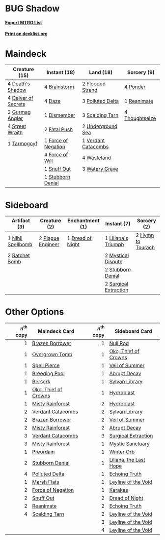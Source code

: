 # BUG Shadow

#### [Export MTGO List](../collection/BUG%20Shadow/BUG%20Shadow.txt)
#### [Print on decklist.org](http://decklist.org/?deckmain=4%09Brainstorm%0A4%09Daze%0A4%09Death's%20Shadow%0A4%09Delver%20of%20Secrets%0A1%09Dismember%0A2%09Fatal%20Push%0A2%09Flooded%20Strand%0A1%09Force%20of%20Negation%0A4%09Force%20of%20Will%0A2%09Gurmag%20Angler%0A3%09Polluted%20Delta%0A4%09Ponder%0A1%09Reanimate%0A3%09Scalding%20Tarn%0A1%09Snuff%20Out%0A4%09Street%20Wraith%0A1%09Stubborn%20Denial%0A1%09Tarmogoyf%0A4%09Thoughtseize%0A2%09Underground%20Sea%0A1%09Verdant%20Catacombs%0A4%09Wasteland%0A3%09Watery%20Grave&deckside=1%09Dread%20of%20Night%0A2%09Hymn%20to%20Tourach%0A1%09Liliana's%20Triumph%0A2%09Mystical%20Dispute%0A1%09Nihil%20Spellbomb%0A2%09Plague%20Engineer%0A2%09Ratchet%20Bomb%0A2%09Stubborn%20Denial%0A2%09Surgical%20Extraction)
# Maindeck

|                                        Creature (15)                                         |                                         Instant (18)                                         |                                          Land (18)                                           |                                       Sorcery (9)                                       |
|----------------------------------------------------------------------------------------------|----------------------------------------------------------------------------------------------|----------------------------------------------------------------------------------------------|-----------------------------------------------------------------------------------------|
|4 [Death's Shadow](http://gatherer.wizards.com/Pages/Card/Details.aspx?multiverseid=425889)   |4 [Brainstorm](http://gatherer.wizards.com/Pages/Card/Details.aspx?multiverseid=3897)         |2 [Flooded Strand](http://gatherer.wizards.com/Pages/Card/Details.aspx?multiverseid=405098)   |4 [Ponder](http://gatherer.wizards.com/Pages/Card/Details.aspx?multiverseid=451051)      |
|4 [Delver of Secrets](http://gatherer.wizards.com/Pages/Card/Details.aspx?multiverseid=226749)|4 [Daze](http://gatherer.wizards.com/Pages/Card/Details.aspx?multiverseid=189255)             |3 [Polluted Delta](http://gatherer.wizards.com/Pages/Card/Details.aspx?multiverseid=405104)   |1 [Reanimate](http://gatherer.wizards.com/Pages/Card/Details.aspx?multiverseid=220576)   |
|2 [Gurmag Angler](http://gatherer.wizards.com/Pages/Card/Details.aspx?multiverseid=391850)    |1 [Dismember](http://gatherer.wizards.com/Pages/Card/Details.aspx?multiverseid=382182)        |3 [Scalding Tarn](http://gatherer.wizards.com/Pages/Card/Details.aspx?multiverseid=405107)    |4 [Thoughtseize](http://gatherer.wizards.com/Pages/Card/Details.aspx?multiverseid=438676)|
|4 [Street Wraith](http://gatherer.wizards.com/Pages/Card/Details.aspx?multiverseid=442097)    |2 [Fatal Push](http://gatherer.wizards.com/Pages/Card/Details.aspx?multiverseid=423724)       |2 [Underground Sea](http://gatherer.wizards.com/Pages/Card/Details.aspx?multiverseid=886)     |                                                                                         |
|1 [Tarmogoyf](http://gatherer.wizards.com/Pages/Card/Details.aspx?multiverseid=136142)        |1 [Force of Negation](http://gatherer.wizards.com/Pages/Card/Details.aspx?multiverseid=464001)|1 [Verdant Catacombs](http://gatherer.wizards.com/Pages/Card/Details.aspx?multiverseid=405113)|                                                                                         |
|                                                                                              |4 [Force of Will](http://gatherer.wizards.com/Pages/Card/Details.aspx?multiverseid=3107)      |4 [Wasteland](http://gatherer.wizards.com/Pages/Card/Details.aspx?multiverseid=413790)        |                                                                                         |
|                                                                                              |1 [Snuff Out](http://gatherer.wizards.com/Pages/Card/Details.aspx?multiverseid=201794)        |3 [Watery Grave](http://gatherer.wizards.com/Pages/Card/Details.aspx?multiverseid=405114)     |                                                                                         |
|                                                                                              |1 [Stubborn Denial](http://gatherer.wizards.com/Pages/Card/Details.aspx?multiverseid=386673)  |                                                                                              |                                                                                         |


# Sideboard

|                                        Artifact (3)                                        |                                        Creature (2)                                        |                                     Enchantment (1)                                      |                                          Instant (7)                                           |                                        Sorcery (2)                                         |
|--------------------------------------------------------------------------------------------|--------------------------------------------------------------------------------------------|------------------------------------------------------------------------------------------|------------------------------------------------------------------------------------------------|--------------------------------------------------------------------------------------------|
|1 [Nihil Spellbomb](http://gatherer.wizards.com/Pages/Card/Details.aspx?multiverseid=442215)|2 [Plague Engineer](http://gatherer.wizards.com/Pages/Card/Details.aspx?multiverseid=464049)|1 [Dread of Night](http://gatherer.wizards.com/Pages/Card/Details.aspx?multiverseid=14580)|1 [Liliana's Triumph](http://gatherer.wizards.com/Pages/Card/Details.aspx?multiverseid=461025)  |2 [Hymn to Tourach](http://gatherer.wizards.com/Pages/Card/Details.aspx?multiverseid=413634)|
|2 [Ratchet Bomb](http://gatherer.wizards.com/Pages/Card/Details.aspx?multiverseid=370623)   |                                                                                            |                                                                                          |2 [Mystical Dispute](http://gatherer.wizards.com/Pages/Card/Details.aspx?multiverseid=473020)   |                                                                                            |
|                                                                                            |                                                                                            |                                                                                          |2 [Stubborn Denial](http://gatherer.wizards.com/Pages/Card/Details.aspx?multiverseid=386673)    |                                                                                            |
|                                                                                            |                                                                                            |                                                                                          |2 [Surgical Extraction](http://gatherer.wizards.com/Pages/Card/Details.aspx?multiverseid=397706)|                                                                                            |


# Other Options

|*n*<sup>th</sup> copy|                                         Maindeck Card                                         |*n*<sup>th</sup> copy|                                         Sideboard Card                                          |
|--------------------:|-----------------------------------------------------------------------------------------------|--------------------:|-------------------------------------------------------------------------------------------------|
|                    1|[Brazen Borrower](http://gatherer.wizards.com/Pages/Card/Details.aspx?multiverseid=473001)     |                    1|[Null Rod](http://gatherer.wizards.com/Pages/Card/Details.aspx?multiverseid=383034)              |
|                    1|[Overgrown Tomb](http://gatherer.wizards.com/Pages/Card/Details.aspx?multiverseid=405103)      |                    1|[Oko, Thief of Crowns](http://gatherer.wizards.com/Pages/Card/Details.aspx?multiverseid=473159)  |
|                    1|[Spell Pierce](http://gatherer.wizards.com/Pages/Card/Details.aspx?multiverseid=425876)        |                    1|[Veil of Summer](http://gatherer.wizards.com/Pages/Card/Details.aspx?multiverseid=466952)        |
|                    1|[Breeding Pool](http://gatherer.wizards.com/Pages/Card/Details.aspx?multiverseid=97088)        |                    1|[Abrupt Decay](http://gatherer.wizards.com/Pages/Card/Details.aspx?multiverseid=456061)          |
|                    1|[Berserk](http://gatherer.wizards.com/Pages/Card/Details.aspx?multiverseid=738)                |                    1|[Sylvan Library](http://gatherer.wizards.com/Pages/Card/Details.aspx?multiverseid=2240)          |
|                    1|[Oko, Thief of Crowns](http://gatherer.wizards.com/Pages/Card/Details.aspx?multiverseid=473159)|                    1|[Hydroblast](http://gatherer.wizards.com/Pages/Card/Details.aspx?multiverseid=3915)              |
|                    1|[Misty Rainforest](http://gatherer.wizards.com/Pages/Card/Details.aspx?multiverseid=405102)    |                    2|[Hydroblast](http://gatherer.wizards.com/Pages/Card/Details.aspx?multiverseid=3915)              |
|                    2|[Verdant Catacombs](http://gatherer.wizards.com/Pages/Card/Details.aspx?multiverseid=405113)   |                    2|[Sylvan Library](http://gatherer.wizards.com/Pages/Card/Details.aspx?multiverseid=2240)          |
|                    2|[Brazen Borrower](http://gatherer.wizards.com/Pages/Card/Details.aspx?multiverseid=473001)     |                    2|[Veil of Summer](http://gatherer.wizards.com/Pages/Card/Details.aspx?multiverseid=466952)        |
|                    2|[Misty Rainforest](http://gatherer.wizards.com/Pages/Card/Details.aspx?multiverseid=405102)    |                    2|[Abrupt Decay](http://gatherer.wizards.com/Pages/Card/Details.aspx?multiverseid=456061)          |
|                    3|[Verdant Catacombs](http://gatherer.wizards.com/Pages/Card/Details.aspx?multiverseid=405113)   |                    3|[Surgical Extraction](http://gatherer.wizards.com/Pages/Card/Details.aspx?multiverseid=397706)   |
|                    3|[Misty Rainforest](http://gatherer.wizards.com/Pages/Card/Details.aspx?multiverseid=405102)    |                    1|[Mystic Sanctuary](http://gatherer.wizards.com/Pages/Card/Details.aspx?multiverseid=473209)      |
|                    1|[Preordain](http://gatherer.wizards.com/Pages/Card/Details.aspx?multiverseid=405347)           |                    1|[Winter Orb](http://gatherer.wizards.com/Pages/Card/Details.aspx?multiverseid=643)               |
|                    2|[Stubborn Denial](http://gatherer.wizards.com/Pages/Card/Details.aspx?multiverseid=386673)     |                    1|[Liliana, the Last Hope](http://gatherer.wizards.com/Pages/Card/Details.aspx?multiverseid=414388)|
|                    4|[Polluted Delta](http://gatherer.wizards.com/Pages/Card/Details.aspx?multiverseid=405104)      |                    1|[Echoing Truth](http://gatherer.wizards.com/Pages/Card/Details.aspx?multiverseid=405212)         |
|                    1|[Marsh Flats](http://gatherer.wizards.com/Pages/Card/Details.aspx?multiverseid=405101)         |                    1|[Leyline of the Void](http://gatherer.wizards.com/Pages/Card/Details.aspx?multiverseid=107682)   |
|                    2|[Force of Negation](http://gatherer.wizards.com/Pages/Card/Details.aspx?multiverseid=464001)   |                    1|[Karakas](http://gatherer.wizards.com/Pages/Card/Details.aspx?multiverseid=413782)               |
|                    2|[Snuff Out](http://gatherer.wizards.com/Pages/Card/Details.aspx?multiverseid=201794)           |                    2|[Dread of Night](http://gatherer.wizards.com/Pages/Card/Details.aspx?multiverseid=14580)         |
|                    2|[Reanimate](http://gatherer.wizards.com/Pages/Card/Details.aspx?multiverseid=220576)           |                    2|[Echoing Truth](http://gatherer.wizards.com/Pages/Card/Details.aspx?multiverseid=405212)         |
|                    4|[Scalding Tarn](http://gatherer.wizards.com/Pages/Card/Details.aspx?multiverseid=405107)       |                    2|[Leyline of the Void](http://gatherer.wizards.com/Pages/Card/Details.aspx?multiverseid=107682)   |
|                     |                                                                                               |                    3|[Leyline of the Void](http://gatherer.wizards.com/Pages/Card/Details.aspx?multiverseid=107682)   |
|                     |                                                                                               |                    4|[Leyline of the Void](http://gatherer.wizards.com/Pages/Card/Details.aspx?multiverseid=107682)   |

